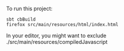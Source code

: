 To run this project:

    sbt cbBuild
    firefox src/main/resources/html/index.html
    
In your editor, you might want to exclude ./src/main/resources/compiledJavascript
